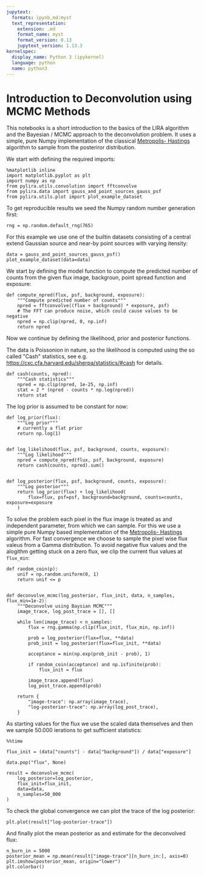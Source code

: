 ```yaml
---
jupytext:
  formats: ipynb,md:myst
  text_representation:
    extension: .md
    format_name: myst
    format_version: 0.13
    jupytext_version: 1.13.3
kernelspec:
  display_name: Python 3 (ipykernel)
  language: python
  name: python3
---
```


# Introduction to Deconvolution using MCMC Methods


This notebooks is a short introduction to the basics of the LIRA algorithm and the Bayesian / MCMC approach to the deconvolution problem. It uses a simple, pure Numpy implementation of the classical [Metropolis- Hastings](https://en.wikipedia.org/wiki/Metropolis–Hastings_algorithm) algorithm to sample from the posteriror distribution.

We start with defining the required imports:

```{code-cell} ipython3
%matplotlib inline
import matplotlib.pyplot as plt
import numpy as np
from pylira.utils.convolution import fftconvolve
from pylira.data import gauss_and_point_sources_gauss_psf
from pylira.utils.plot import plot_example_dataset
```

To get reproducible results we seed the Numpy random number generation first:

```{code-cell} ipython3
rng = np.random.default_rng(765)
```

For this example we use one of the builtin datasets consisting of a central extend Gaussian source and near-by point sources with varying itensity:

```{code-cell} ipython3
data = gauss_and_point_sources_gauss_psf()
plot_example_dataset(data=data)
```

We start by defining the model function to compute the predicted number of counts from the given flux image, backgroun, point spread function and exposure:

```{code-cell} ipython3
def compute_npred(flux, psf, background, exposure):
    """Compute predicted number of counts"""
    npred = fftconvolve((flux + background) * exposure, psf)
    # The FFT can produce noise, which could cause values to be negative
    npred = np.clip(npred, 0, np.inf)
    return npred
```

Now we continue by defining the likelihood, prior and posterior functions.

The data is Poissonion in nature, so the likelihood is computed using the so called "Cash" statistics, see e.g. https://cxc.cfa.harvard.edu/sherpa/statistics/#cash for details.

```{code-cell} ipython3
def cash(counts, npred):
    """Cash statistics"""
    npred = np.clip(npred, 1e-25, np.inf)
    stat = 2 * (npred - counts * np.log(npred))
    return stat
```

The log prior is assumed to be constant for now:

```{code-cell} ipython3
def log_prior(flux):
    """Log prior"""
    # currently a flat prior
    return np.log(1)


def log_likelihood(flux, psf, background, counts, exposure):
    """Log likelihood"""
    npred = compute_npred(flux, psf, background, exposure)
    return cash(counts, npred).sum()


def log_posterior(flux, psf, background, counts, exposure):
    """Log posterior"""
    return log_prior(flux) + log_likelihood(
        flux=flux, psf=psf, background=background, counts=counts, exposure=exposure
    )
```

To solve the problem each pixel in the flux image is treated as and independent parameter, from which we can sample. For this we use a simple pure Numpy based implementation of the [Metropolis- Hastings](https://en.wikipedia.org/wiki/Metropolis–Hastings_algorithm) algorithm. For fast convergence we choose to sample the pixel wise flux valeus from a Gamma distribution. To avoid negative flux values and the alogithm getting stuck on a zero flux, we clip the current flux values at `flux_min`:

```{code-cell} ipython3
def random_coin(p):
    unif = np.random.uniform(0, 1)
    return unif <= p


def deconvolve_mcmc(log_posterior, flux_init, data, n_samples, flux_min=1e-2):
    """Deconvolve using Baysian MCMC"""
    image_trace, log_post_trace = [], []
    
    while len(image_trace) < n_samples:
        flux = rng.gamma(np.clip(flux_init, flux_min, np.inf))
        
        prob = log_posterior(flux=flux, **data)
        prob_init = log_posterior(flux=flux_init, **data)
        
        acceptance = min(np.exp(prob_init - prob), 1)
        
        if random_coin(acceptance) and np.isfinite(prob):
            flux_init = flux

        image_trace.append(flux)
        log_post_trace.append(prob)
    
    return {
        "image-trace": np.array(image_trace),
        "log-posterior-trace": np.array(log_post_trace),
    }
```

As starting values for the flux we use the scaled data themselves and then we sample 50.000 ierations to get sufficient statistics:

```{code-cell} ipython3
%%time

flux_init = (data["counts"] - data["background"]) / data["exposure"]

data.pop("flux", None)

result = deconvolve_mcmc(
    log_posterior=log_posterior,
    flux_init=flux_init,
    data=data,
    n_samples=50_000
)
```

To check the global convergence we can plot the trace of the log posterior:

```{code-cell} ipython3
plt.plot(result["log-posterior-trace"])
```

And finally plot the mean posterior as and estimate for the deconvolved flux:

```{code-cell} ipython3
n_burn_in = 5000
posterior_mean = np.mean(result["image-trace"][n_burn_in:], axis=0)
plt.imshow(posterior_mean, origin="lower")
plt.colorbar()
```
